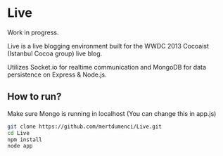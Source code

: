 # Live

Work in progress.

Live is a live blogging environment built for the WWDC 2013 Cocoaist (Istanbul Cocoa group) live blog.

Utilizes Socket.io for realtime communication and MongoDB for data persistence on Express & Node.js.

## How to run?

Make sure Mongo is running in localhost (You can change this in app.js)

```bash
git clone https://github.com/mertdumenci/Live.git
cd Live
npm install
node app
```